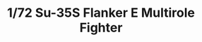 ---
layout: product
title: "1/72 Su-35S Flanker E Multirole Fighter"
price: "7600" 
desc: "Maketa"
img_path: "/assets/img/GWH07207.webp"
brand: "N/A"
available: false
special_offer: false
new: true
soon: false
cat: "010000"
subcat: "010900"
subsubcat: "0N/A"
sifra: "GWH07207"
popular: false
---